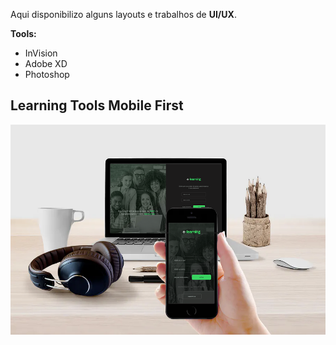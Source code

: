 Aqui disponibilizo alguns layouts e trabalhos de **UI/UX**.

**Tools:**
- InVision
- Adobe XD
- Photoshop

## Learning Tools Mobile First

<img src="./prints/learningtools/capa.png" width="800px">
